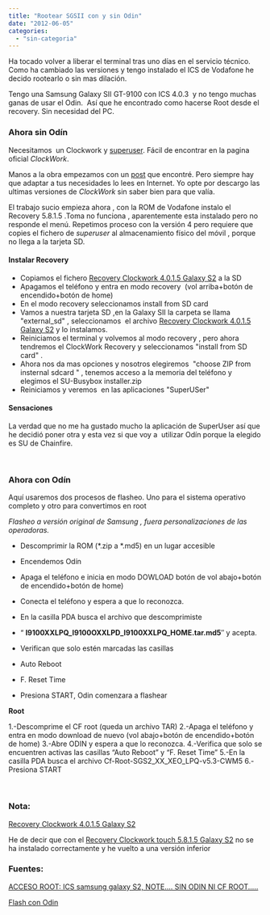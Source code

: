 ```yaml
---
title: "Rootear SGSII con y sin Odin"
date: "2012-06-05"
categories: 
  - "sin-categoria"
---
```


Ha tocado volver a liberar el terminal tras uno días en el servicio técnico. Como ha cambiado las versiones y tengo instalado el ICS de Vodafone he decido rootearlo o sin mas dilación.

Tengo una Samsung Galaxy SII GT-9100 con ICS 4.0.3  y no tengo muchas ganas de usar el Odin.  Así que he encontrado como hacerse Root desde el recovery. Sin necesidad del PC.

### Ahora sin Odín

Necesitamos  un Clockwork y [superuser](https://www.clockworkmod.com/rommanager/device/galaxys2/developer/chainsdd?manifest=http%3A%2F%2Fchainsdd.github.com%2FSuperuser%2Fmanifest.js&name=Superuser&deviceName=Samsung%20GalaxyS2 "ClockWork SuperUser"). Fácil de encontrar en la pagina oficial _ClockWork_.

Manos a la obra empezamos con un [post](https://www.zoneandroids.com/smartphone-samsung/acceso-root-ics-samsung-galaxy-s2-note-sin-odin-ni-cf-root/msg497/?PHPSESSID=7d1684cb512322e546f41a8a243fce15#msg497) que encontré. Pero siempre hay que adaptar a tus necesidades lo lees en Internet. Yo opte por descargo las ultimas versiones de _ClockWork_ sin saber bien para que valía.

El trabajo sucio empieza ahora , con la ROM de Vodafone instalo el Recovery 5.8.1.5 .Toma no funciona , aparentemente esta instalado pero no responde el menú. Repetimos proceso con la versión 4 pero requiere que copies el fichero de _superuser_ al almacenamiento físico del móvil , porque no llega a la tarjeta SD.

#### **Instalar Recovery**

- Copiamos el fichero [Recovery Clockwork 4.0.1.5 Galaxy S2](https://download.clockworkmod.com/recoveries/recovery-clockwork-4.0.1.5-galaxys2.zip) a la SD
- Apagamos el teléfono y entra en modo recovery  (vol arriba+botón de encendido+botón de home)
- En el modo recovery seleccionamos install from SD card
- Vamos a nuestra tarjeta SD ,en la Galaxy SII la carpeta se llama "external\_sd" , seleccionamos  el archivo [Recovery Clockwork 4.0.1.5 Galaxy S2](https://download.clockworkmod.com/recoveries/recovery-clockwork-4.0.1.5-galaxys2.zip) y lo instalamos.
- Reiniciamos el terminal y volvemos al modo recovery , pero ahora tendremos el ClockWork Recovery y seleccionamos "install from SD card" .
- Ahora nos da mas opciones y nosotros elegiremos  "choose ZIP from insternal sdcard " , tenemos acceso a la memoria del teléfono y elegimos el SU-Busybox installer.zip
- Reiniciamos y veremos  en las aplicaciones "SuperUSer"

#### **Sensaciones**

La verdad que no me ha gustado mucho la aplicación de SuperUser así que he decidió poner otra y esta vez si que voy a  utilizar Odín porque la elegido es SU de Chainfire.

 

### Ahora con Odín

Aquí usaremos dos procesos de flasheo. Uno para el sistema operativo completo y otro para convertimos en root

_Flasheo a versión original de Samsung , fuera personalizaciones de las operadoras._

- Descomprimir la ROM (\*.zip a \*.md5) en un lugar accesible
- Encendemos Odín
- Apaga el teléfono e inicia en modo DOWLOAD botón de vol abajo+botón de encendido+botón de home)
- Conecta el teléfono y espera a que lo reconozca.
- En la casilla PDA busca el archivo que descomprimiste
- “ **I9100XXLPQ\_I9100OXXLPD\_I9100XXLPQ\_HOME.tar.md5**″ y acepta.
- Verifican que solo estén marcadas las casillas

- Auto Reboot
- F. Reset Time
- Presiona START, Odin comenzara a flashear

**Root**

1.-Descomprime el CF root (queda un archivo TAR) 2.-Apaga el teléfono y entra en modo download de nuevo (vol abajo+botón de encendido+botón de home) 3.-Abre ODIN y espera a que lo reconozca. 4.-Verifica que solo se encuentren activas las casillas “Auto Reboot” y “F. Reset Time” 5.-En la casilla PDA busca el archivo Cf-Root-SGS2\_XX\_XEO\_LPQ-v5.3-CWM5 6.-Presiona START

 

### Nota:

[Recovery Clockwork 4.0.1.5 Galaxy S2](https://download.clockworkmod.com/recoveries/recovery-clockwork-4.0.1.5-galaxys2.zip)

He de decir que con el [Recovery Clockwork touch 5.8.1.5 Galaxy S2](https://download.clockworkmod.com/recoveries/recovery-clockwork-touch-5.8.1.5-galaxys2.zip "Recovery Clockwork Touch 5.8.1.5 Galaxy S2") no se ha instalado correctamente y he vuelto a una versión inferior

### Fuentes:

[ACCESO ROOT: ICS samsung galaxy S2, NOTE.... SIN ODIN NI CF ROOT.....](https://www.zoneandroids.com/smartphone-samsung/acceso-root-ics-samsung-galaxy-s2-note-sin-odin-ni-cf-root/msg497/?PHPSESSID=7d1684cb512322e546f41a8a243fce15#msg497)

[Flash con Odin](https://georgx.wordpress.com/tag/cf-root-xda/)
